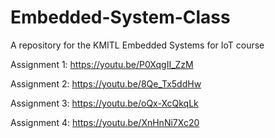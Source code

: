 # Embedded-System-Class
A repository for the KMITL Embedded Systems for IoT course

Assignment 1: https://youtu.be/P0XqgII_ZzM 

Assignment 2: https://youtu.be/8Qe_Tx5ddHw

Assignment 3: https://youtu.be/oQx-XcQkqLk

Assignment 4: https://youtu.be/XnHnNi7Xc20
